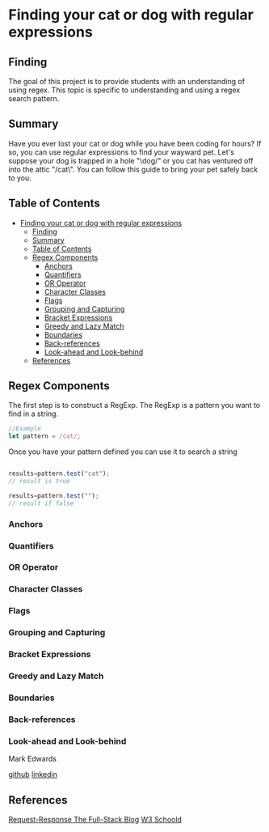 # Finding your cat or dog with regular expressions

## Finding

The goal of this project is to provide students with an understanding of using regex.
This topic is specific to understanding and using a regex search pattern.

## Summary

Have you ever lost your cat or dog while you have been coding for hours?
If so, you can use regular expressions to find your wayward pet.
Let's suppose your dog is trapped in a hole "\dog/" or you cat has ventured
off into the attic "/cat\\". You can follow this guide to bring your pet safely
back to you.

## Table of Contents

- [Finding your cat or dog with regular expressions](#finding-your-cat-or-dog-with-regular-expressions)
  - [Finding](#finding)
  - [Summary](#summary)
  - [Table of Contents](#table-of-contents)
  - [Regex Components](#regex-components)
    - [Anchors](#anchors)
    - [Quantifiers](#quantifiers)
    - [OR Operator](#or-operator)
    - [Character Classes](#character-classes)
    - [Flags](#flags)
    - [Grouping and Capturing](#grouping-and-capturing)
    - [Bracket Expressions](#bracket-expressions)
    - [Greedy and Lazy Match](#greedy-and-lazy-match)
    - [Boundaries](#boundaries)
    - [Back-references](#back-references)
    - [Look-ahead and Look-behind](#look-ahead-and-look-behind)
  - [References](#references)

## Regex Components

The first step is to construct a RegExp. The RegExp is a pattern you want to find
in a string.

```js
//Example
let pattern = /cat/;
```

Once you have your pattern defined you can use it to search a string

```js

results=pattern.test("cat");
// result is true

results=pattern.test("");
// result if false

```

### Anchors

### Quantifiers

### OR Operator

### Character Classes

### Flags

### Grouping and Capturing

### Bracket Expressions

### Greedy and Lazy Match

### Boundaries

### Back-references

### Look-ahead and Look-behind

Mark Edwards

[github](https://github.com/mark-227-g?tab=repositories)
[linkedin](https://www.linkedin.com/in/mark-charles-edwards/)

## References

[Request-Response The Full-Stack Blog](https://coding-boot-camp.github.io/full-stack/computer-science/regex-tutorial)
[W3 Schoold](https://www.w3schools.com/js/js_regexp.asp)
